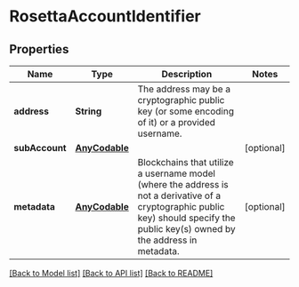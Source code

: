 # RosettaAccountIdentifier

## Properties
Name | Type | Description | Notes
------------ | ------------- | ------------- | -------------
**address** | **String** | The address may be a cryptographic public key (or some encoding of it) or a provided username. | 
**subAccount** | [**AnyCodable**](AnyCodable.md) |  | [optional] 
**metadata** | [**AnyCodable**](.md) | Blockchains that utilize a username model (where the address is not a derivative of a cryptographic public key) should specify the public key(s) owned by the address in metadata. | [optional] 

[[Back to Model list]](../README.md#documentation-for-models) [[Back to API list]](../README.md#documentation-for-api-endpoints) [[Back to README]](../README.md)



